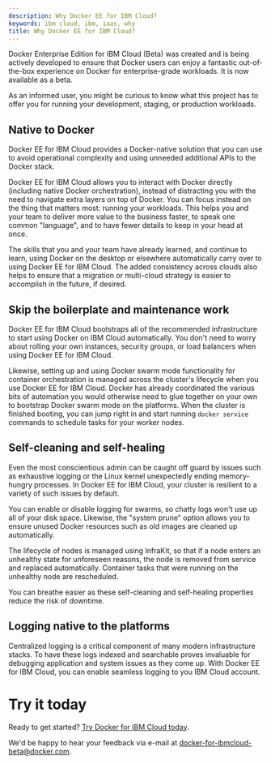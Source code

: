 ```yaml
---
description: Why Docker EE for IBM Cloud?
keywords: ibm cloud, ibm, iaas, why
title: Why Docker EE for IBM Cloud?
---
```


Docker Enterprise Edition for IBM Cloud (Beta) was created and is being actively developed to ensure that Docker users can enjoy a fantastic out-of-the-box experience on Docker for enterprise-grade workloads. It is now available as a beta.

As an informed user, you might be curious to know what this project has to offer you for running your development, staging, or production workloads.

## Native to Docker
Docker EE for IBM Cloud provides a Docker-native solution that you can use to avoid operational complexity and using unneeded additional APIs to the Docker stack.

Docker EE for IBM Cloud allows you to interact with Docker directly (including native Docker orchestration), instead of distracting you with the need to navigate extra layers on top of Docker. You can focus instead on the thing that matters most: running your workloads. This helps you and your team to deliver more value to the business faster, to speak one common "language", and to have fewer details to keep in your head at once.

The skills that you and your team have already learned, and continue to learn, using Docker on the desktop or elsewhere automatically carry over to using Docker EE for IBM Cloud. The added consistency across clouds also helps to ensure that a migration or multi-cloud strategy is easier to accomplish in the future, if desired.

## Skip the boilerplate and maintenance work
Docker EE for IBM Cloud bootstraps all of the recommended infrastructure to start using Docker on IBM Cloud automatically. You don't need to worry about rolling your own instances, security groups, or load balancers when using Docker EE for IBM Cloud.

Likewise, setting up and using Docker swarm mode functionality for container orchestration is managed across the cluster's lifecycle when you use Docker EE for IBM Cloud. Docker has already coordinated the various bits of automation you would otherwise need to glue together on your own to bootstrap Docker swarm mode on the platforms. When the cluster is finished booting, you can jump right in and start running `docker service` commands to schedule tasks for your worker nodes.

## Self-cleaning and self-healing
Even the most conscientious admin can be caught off guard by issues such as exhaustive logging or the Linux kernel unexpectedly ending memory-hungry processes. In Docker EE for IBM Cloud, your cluster is resilient to a variety of such issues by default.

You can enable or disable logging for swarms, so chatty logs won't use up all of your disk space. Likewise, the "system prune" option allows you to ensure unused Docker resources such as old images are cleaned up automatically.

The lifecycle of nodes is managed using InfraKit, so that if a node enters an unhealthy state for unforeseen reasons, the node is removed from service and replaced automatically. Container tasks that were running on the unhealthy node are rescheduled.

You can breathe easier as these self-cleaning and self-healing properties reduce the risk of downtime.

## Logging native to the platforms
Centralized logging is a critical component of many modern infrastructure stacks. To have these logs indexed and searchable proves invaluable for debugging application and system issues as they come up. With Docker EE for IBM Cloud, you can enable seamless logging to you IBM Cloud account.

# Try it today
Ready to get started? [Try Docker for IBM Cloud today](https://www.ibm.com/us-en/marketplace/docker-for-ibm-cloud).

We'd be happy to hear your feedback via e-mail at docker-for-ibmcloud-beta@docker.com.
